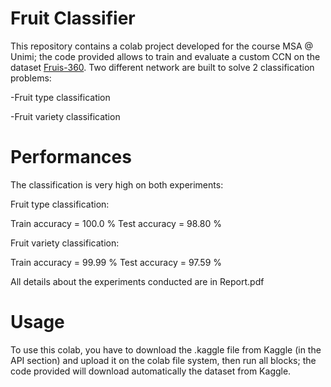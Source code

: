 # Fruit Classifier
This repository contains a colab project developed for the course MSA @ Unimi; the code provided allows to train and evaluate a custom CCN on the dataset [Fruis-360](https://www.kaggle.com/moltean/fruits).
Two different network are built to solve 2 classification problems:

-Fruit type classification

-Fruit variety classification

# Performances

The classification is very high on both experiments:

Fruit type classification: 

Train accuracy = 100.0 %
Test accuracy = 98.80 %

Fruit variety classification:

Train accuracy = 99.99 %
Test accuracy = 97.59 %

All details about the experiments conducted are in Report.pdf

# Usage

To use this colab, you have to download the .kaggle file from Kaggle (in the API section) and upload it on the colab file system, then run all blocks; the code provided will download automatically the dataset from Kaggle.
